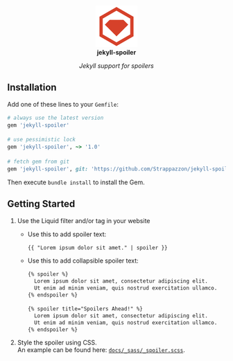 <!-- markdownlint-disable MD033 MD041 -->
<div align="center">
  <img width="96" src="./assets/rubygems_logo.png" alt="RubyGems Logo">
</div>

<div align="center">
  <strong>jekyll-spoiler</strong>
</div>

<p align="center">
  <em>Jekyll support for spoilers</em>
</p>
<!-- markdownlint-enable MD033 MD041 -->

## Installation

Add one of these lines to your `Gemfile`:

```rb
# always use the latest version
gem 'jekyll-spoiler'

# use pessimistic lock
gem 'jekyll-spoiler', ~> '1.0'

# fetch gem from git
gem 'jekyll-spoiler', git: 'https://github.com/Strappazzon/jekyll-spoiler.git', tag: '1.0.0'
```

Then execute `bundle install` to install the Gem.

## Getting Started

1. Use the Liquid filter and/or tag in your website
    - Use this to add spoiler text:

      ```liquid
      {{ "Lorem ipsum dolor sit amet." | spoiler }}
      ```

    - Use this to add collapsible spoiler text:

      ```liquid
      {% spoiler %}
        Lorem ipsum dolor sit amet, consectetur adipiscing elit.
        Ut enim ad minim veniam, quis nostrud exercitation ullamco.
      {% endspoiler %}

      {% spoiler title="Spoilers Ahead!" %}
        Lorem ipsum dolor sit amet, consectetur adipiscing elit.
        Ut enim ad minim veniam, quis nostrud exercitation ullamco.
      {% endspoiler %}
      ```

2. Style the spoiler using CSS.  
   An example can be found here: [`docs/_sass/_spoiler.scss`](../docs/_sass/_spoiler.scss).
